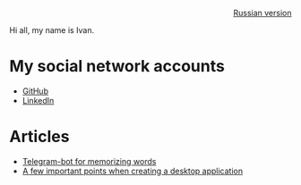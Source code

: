 <p align="right" width="100%"><a href="https://sploid.github.io/ru/">Russian version</a></p>

Hi all, my name is Ivan.

# My social network accounts

- [GitHub](https://github.com/sploid)
- [LinkedIn](https://www.linkedin.com/in/ivankrivenkov)

# Articles

- [Telegram-bot for memorizing words](https://sploid.github.io/bot/)
- [A few important points when creating a desktop application](https://sploid.github.io/desktop_services/)
